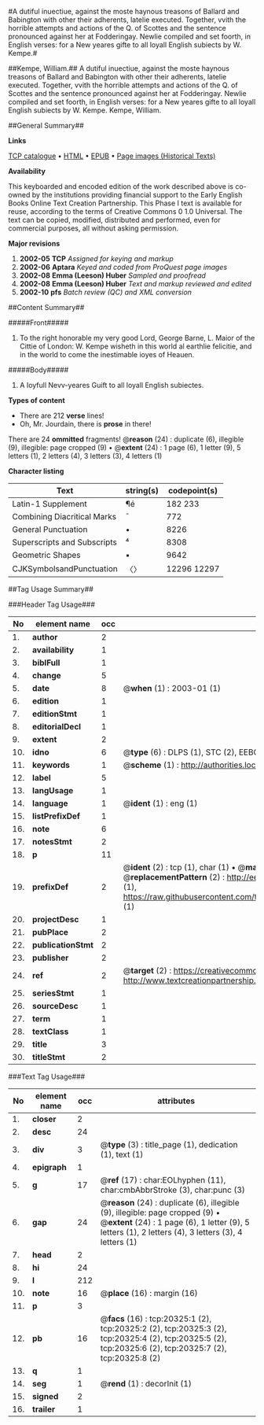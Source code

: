 #A dutiful inuectiue, against the moste haynous treasons of Ballard and Babington with other their adherents, latelie executed. Together, vvith the horrible attempts and actions of the Q. of Scottes and the sentence pronounced against her at Fodderingay. Newlie compiled and set foorth, in English verses: for a New yeares gifte to all loyall English subiects by W. Kempe.#

##Kempe, William.##
A dutiful inuectiue, against the moste haynous treasons of Ballard and Babington with other their adherents, latelie executed. Together, vvith the horrible attempts and actions of the Q. of Scottes and the sentence pronounced against her at Fodderingay. Newlie compiled and set foorth, in English verses: for a New yeares gifte to all loyall English subiects by W. Kempe.
Kempe, William.

##General Summary##

**Links**

[TCP catalogue](http://www.ota.ox.ac.uk/tcp/)  • 
[HTML](http://tei.it.ox.ac.uk/tcp/Texts-HTML/free/A04/A04793.html)  • 
[EPUB](http://tei.it.ox.ac.uk/tcp/Texts-EPUB/free/A04/A04793.epub) • 
[Page images (Historical Texts)](https://data.historicaltexts.jisc.ac.uk/view?pubId=eebo-99854870e&pageId=eebo-99854870e-20325-1)

**Availability**

This keyboarded and encoded edition of the
	       work described above is co-owned by the institutions
	       providing financial support to the Early English Books
	       Online Text Creation Partnership. This Phase I text is
	       available for reuse, according to the terms of Creative
	       Commons 0 1.0 Universal. The text can be copied,
	       modified, distributed and performed, even for
	       commercial purposes, all without asking permission.

**Major revisions**

1. __2002-05__ __TCP__ *Assigned for keying and markup*
1. __2002-06__ __Aptara__ *Keyed and coded from ProQuest page images*
1. __2002-08__ __Emma (Leeson) Huber__ *Sampled and proofread*
1. __2002-08__ __Emma (Leeson) Huber__ *Text and markup reviewed and edited*
1. __2002-10__ __pfs__ *Batch review (QC) and XML conversion*

##Content Summary##

#####Front#####

1. To the right honorable my very
good Lord, George Barne, L. Maior of the Cittie of
London: W. Kempe wisheth in this world
al earthlie felicitie, and in the world
to come the inestimable ioyes
of Heauen.

#####Body#####

1. A Ioyfull Nevv-yeares Guift
to all loyall English subiectes.

**Types of content**

  * There are 212 **verse** lines!
  * Oh, Mr. Jourdain, there is **prose** in there!

There are 24 **ommitted** fragments! 
 @__reason__ (24) : duplicate (6), illegible (9), illegible: page cropped (9)  •  @__extent__ (24) : 1 page (6), 1 letter (9), 5 letters (1), 2 letters (4), 3 letters (3), 4 letters (1)

**Character listing**


|Text|string(s)|codepoint(s)|
|---|---|---|
|Latin-1 Supplement|¶é|182 233|
|Combining             Diacritical Marks|̄|772|
|General Punctuation|•|8226|
|Superscripts             and Subscripts|⁴|8308|
|Geometric Shapes|▪|9642|
|CJKSymbolsandPunctuation|〈〉|12296 12297|

##Tag Usage Summary##

###Header Tag Usage###

|No|element name|occ|attributes|
|---|---|---|---|
|1.|__author__|2||
|2.|__availability__|1||
|3.|__biblFull__|1||
|4.|__change__|5||
|5.|__date__|8| @__when__ (1) : 2003-01 (1)|
|6.|__edition__|1||
|7.|__editionStmt__|1||
|8.|__editorialDecl__|1||
|9.|__extent__|2||
|10.|__idno__|6| @__type__ (6) : DLPS (1), STC (2), EEBO-CITATION (1), PROQUEST (1), VID (1)|
|11.|__keywords__|1| @__scheme__ (1) : http://authorities.loc.gov/ (1)|
|12.|__label__|5||
|13.|__langUsage__|1||
|14.|__language__|1| @__ident__ (1) : eng (1)|
|15.|__listPrefixDef__|1||
|16.|__note__|6||
|17.|__notesStmt__|2||
|18.|__p__|11||
|19.|__prefixDef__|2| @__ident__ (2) : tcp (1), char (1)  •  @__matchPattern__ (2) : ([0-9\-]+):([0-9IVX]+) (1), (.+) (1)  •  @__replacementPattern__ (2) : http://eebo.chadwyck.com/downloadtiff?vid=$1&page=$2 (1), https://raw.githubusercontent.com/textcreationpartnership/Texts/master/tcpchars.xml#$1 (1)|
|20.|__projectDesc__|1||
|21.|__pubPlace__|2||
|22.|__publicationStmt__|2||
|23.|__publisher__|2||
|24.|__ref__|2| @__target__ (2) : https://creativecommons.org/publicdomain/zero/1.0/ (1), http://www.textcreationpartnership.org/docs/. (1)|
|25.|__seriesStmt__|1||
|26.|__sourceDesc__|1||
|27.|__term__|1||
|28.|__textClass__|1||
|29.|__title__|3||
|30.|__titleStmt__|2||


###Text Tag Usage###

|No|element name|occ|attributes|
|---|---|---|---|
|1.|__closer__|2||
|2.|__desc__|24||
|3.|__div__|3| @__type__ (3) : title_page (1), dedication (1), text (1)|
|4.|__epigraph__|1||
|5.|__g__|17| @__ref__ (17) : char:EOLhyphen (11), char:cmbAbbrStroke (3), char:punc (3)|
|6.|__gap__|24| @__reason__ (24) : duplicate (6), illegible (9), illegible: page cropped (9)  •  @__extent__ (24) : 1 page (6), 1 letter (9), 5 letters (1), 2 letters (4), 3 letters (3), 4 letters (1)|
|7.|__head__|2||
|8.|__hi__|24||
|9.|__l__|212||
|10.|__note__|16| @__place__ (16) : margin (16)|
|11.|__p__|3||
|12.|__pb__|16| @__facs__ (16) : tcp:20325:1 (2), tcp:20325:2 (2), tcp:20325:3 (2), tcp:20325:4 (2), tcp:20325:5 (2), tcp:20325:6 (2), tcp:20325:7 (2), tcp:20325:8 (2)|
|13.|__q__|1||
|14.|__seg__|1| @__rend__ (1) : decorInit (1)|
|15.|__signed__|2||
|16.|__trailer__|1||
